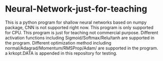 # Neural-Network-just-for-teaching
This is a python program for shallow neural networks based on numpy package,  CNN is not supported right now. This program is only supported for CPU.  This program is just for teaching not commercial purpose. 
Different activation functions including Sigmoid/Softmax/Relu/tanh are supported in the program. 
Different optimization method including normal/Adagrad/Momentum/RMSProp/Adam/ are supported in the program.
a krkopt.DATA is appended in this repository for testing. 
